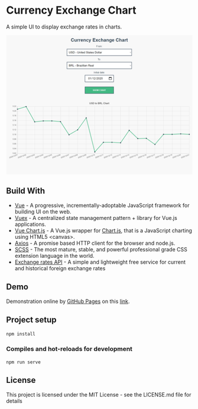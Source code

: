 # Currency Exchange Chart

A simple UI to display exchange rates in charts.

![Demo preview](./src/assets/demo-preview.png)

## Build With

- [Vue](https://vuejs.org) - A progressive, incrementally-adoptable JavaScript framework for building UI on the web.
- [Vuex](https://vuex.vuejs.org) - A centralized state management pattern + library for Vue.js applications.
- [Vue Chart.js](https://vue-chartjs.org) - A Vue.js wrapper for [Chart.js](https://www.chartjs.org), that is a JavaScript charting using HTML5 &lt;canvas>.
- [Axios](https://github.com/axios/axios) - A promise based HTTP client for the browser and node.js.
- [SCSS](https://sass-lang.com) - The most mature, stable, and powerful professional grade CSS extension language in the world.
- [Exchange rates API](https://exchangerate.host/#/) - A simple and lightweight free service for current and historical foreign exchange rates

## Demo

Demonstration online by [GitHub Pages](https://pages.github.com) on this [link](https://lucas-santosp.github.io/currency-exchange/).

## Project setup

```
npm install
```

### Compiles and hot-reloads for development

```
npm run serve
```

## License

This project is licensed under the MIT License - see the LICENSE.md file for details
